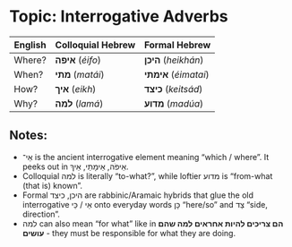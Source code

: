 # Topic: Interrogative Adverbs

| **English** | **Colloquial Hebrew** | **Formal Hebrew**       |
| ----------- | --------------------- | ----------------------- |
| Where?      | **איפה** (*éifo*)   | **היכן** (*heikhán*)  |
| When?       | **מתי** (*matái*)   | **אימתי** (*éimatai*) |
| How?        | **איך** (*eikh*)    | **כיצד** (*keitsád*)  |
| Why?        | **למה** (*lamá*)    | **מדוע** (*madúa*)    |

## Notes:
- אֵי־ is the ancient interrogative element meaning “which / where”. It peeks out in אֵיפֹה, אֵימָתַי, אֵיךְ.
- Colloquial למה is literally “to-what?”, while loftier מדוע is “from-what (that is) known”.
- Formal היכן, כיצד are rabbinic/Aramaic hybrids that glue the old interrogative אֵי / כֵּי onto everyday words כָּן “here/so” and צַד “side, direction”.
- למה can also mean “for what” like in **הם צריכים להיות אחראים למה שהם עושים** - they must be responsible for what they are doing.
